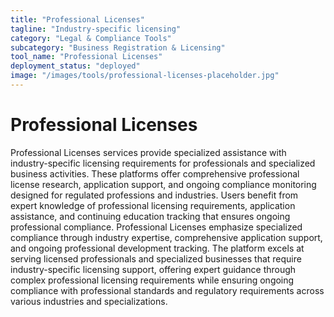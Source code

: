 ```yaml
---
title: "Professional Licenses"
tagline: "Industry-specific licensing"
category: "Legal & Compliance Tools"
subcategory: "Business Registration & Licensing"
tool_name: "Professional Licenses"
deployment_status: "deployed"
image: "/images/tools/professional-licenses-placeholder.jpg"
---
```


# Professional Licenses

Professional Licenses services provide specialized assistance with industry-specific licensing requirements for professionals and specialized business activities. These platforms offer comprehensive professional license research, application support, and ongoing compliance monitoring designed for regulated professions and industries. Users benefit from expert knowledge of professional licensing requirements, application assistance, and continuing education tracking that ensures ongoing professional compliance. Professional Licenses emphasize specialized compliance through industry expertise, comprehensive application support, and ongoing professional development tracking. The platform excels at serving licensed professionals and specialized businesses that require industry-specific licensing support, offering expert guidance through complex professional licensing requirements while ensuring ongoing compliance with professional standards and regulatory requirements across various industries and specializations.
